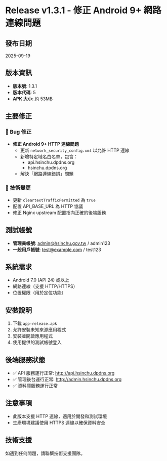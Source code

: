 # Release v1.3.1 - 修正 Android 9+ 網路連線問題

## 發布日期
2025-09-19

## 版本資訊
- **版本號**: 1.3.1
- **版本代碼**: 5
- **APK 大小**: 約 53MB

## 主要修正

### 🐛 Bug 修正
- **修正 Android 9+ HTTP 連線問題**
  - 更新 `network_security_config.xml` 以允許 HTTP 連線
  - 新增特定域名白名單，包含：
    - api.hsinchu.dpdns.org
    - hsinchu.dpdns.org
  - 解決「網路連線錯誤」問題

### 🔧 技術變更
- 更新 `cleartextTrafficPermitted` 為 `true`
- 配置 API_BASE_URL 為 HTTP 協議
- 修正 Nginx upstream 配置指向正確的後端服務

## 測試帳號
- **管理員帳號**: admin@hsinchu.gov.tw / admin123
- **一般用戶帳號**: test@example.com / test123

## 系統需求
- Android 7.0 (API 24) 或以上
- 網路連線（支援 HTTP/HTTPS）
- 位置權限（用於定位功能）

## 安裝說明
1. 下載 `app-release.apk`
2. 允許安裝未知來源應用程式
3. 安裝並開啟應用程式
4. 使用提供的測試帳號登入

## 後端服務狀態
- ✅ API 服務運行正常: http://api.hsinchu.dpdns.org
- ✅ 管理後台運行正常: http://admin.hsinchu.dpdns.org
- ✅ 資料庫服務運行正常

## 注意事項
- 此版本支援 HTTP 連線，適用於開發和測試環境
- 生產環境建議使用 HTTPS 連線以確保資料安全

## 技術支援
如遇到任何問題，請聯繫技術支援團隊。